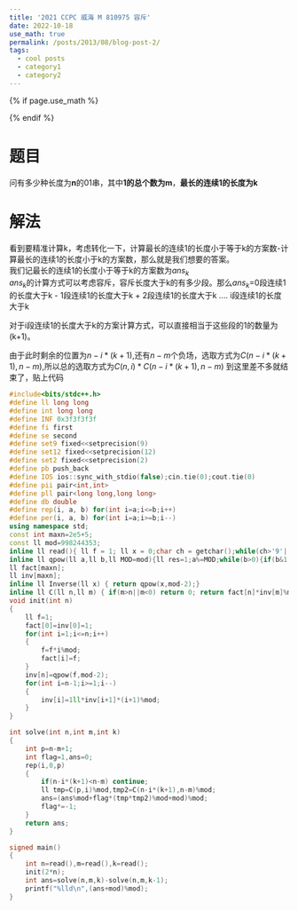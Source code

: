 ```yaml
---
title: '2021 CCPC 威海 M 810975 容斥'
date: 2022-10-18
use_math: true
permalink: /posts/2013/08/blog-post-2/
tags:
  - cool posts
  - category1
  - category2
---
```

{% if page.use_math %}  
<script type="text/javascript" id="MathJax-script" async  
  src="https://cdn.jsdelivr.net/npm/mathjax@3/es5/tex-mml-chtml.js">  
</script>  
<script>  
  MathJax = {  
    tex: {  
      inlineMath: [['$', '$'], ['\\(', '\\)']],  
      displayMath: [['$$', '$$'], ['\\[', '\\]']],  
      processEscapes: true  
    }  
  };  
</script>  
{% endif %}
# 题目  
问有多少种长度为**n**的01串，其中**1的总个数为m**，**最长的连续1的长度为k**

# 解法
看到要精准计算k，考虑转化一下，计算最长的连续1的长度小于等于k的方案数-计算最长的连续1的长度小于k的方案数，那么就是我们想要的答案。
<br>
我们记最长的连续1的长度小于等于k的方案数为$ans_k$
<br>
$ans_k$的计算方式可以考虑容斥，容斥长度大于k的有多少段。那么$ans_k$=0段连续1的长度大于k - 1段连续1的长度大于k + 2段连续1的长度大于k .... i段连续1的长度大于k


对于i段连续1的长度大于k的方案计算方式，可以直接相当于这些段的1的数量为(k+1)。

由于此时剩余的位置为$n-i*(k+1)$,还有$n-m$个负场，选取方式为$C(n-i*(k+1),n-m)$,所以总的选取方式为$C(n,i)*C(n-i*(k+1),n-m)$
到这里差不多就结束了，贴上代码
```cpp 
#include<bits/stdc++.h>
#define ll long long
#define int long long
#define INF 0x3f3f3f3f
#define fi first
#define se second
#define set9 fixed<<setprecision(9)
#define set12 fixed<<setprecision(12)
#define set2 fixed<<setprecision(2)
#define pb push_back
#define IOS ios::sync_with_stdio(false);cin.tie(0);cout.tie(0)
#define pii pair<int,int>
#define pll pair<long long,long long>
#define db double
#define rep(i, a, b) for(int i=a;i<=b;i++)
#define per(i, a, b) for(int i=a;i>=b;i--)
using namespace std;
const int maxn=2e5+5;
const ll mod=998244353;
inline ll read(){ ll f = 1; ll x = 0;char ch = getchar();while(ch>'9'||ch<'0') {if(ch=='-') f=-1; ch = getchar();}while(ch>='0'&&ch<='9') x = (x<<3) + (x<<1) + ch - '0',  ch = getchar();return x*f; }
inline ll qpow(ll a,ll b,ll MOD=mod){ll res=1;a%=MOD;while(b>0){if(b&1)res=res*a%MOD;a=a*a%MOD;b>>=1;}return res;}
ll fact[maxn];
ll inv[maxn];
inline ll Inverse(ll x) { return qpow(x,mod-2);}
inline ll C(ll n,ll m) { if(m>n||m<0) return 0; return fact[n]*inv[m]%mod*inv[n-m]%mod;}
void init(int n)
{
    ll f=1;
    fact[0]=inv[0]=1;
    for(int i=1;i<=n;i++)
    {
        f=f*i%mod;
        fact[i]=f;
    }
    inv[n]=qpow(f,mod-2);
    for(int i=n-1;i>=1;i--)
    {
        inv[i]=1ll*inv[i+1]*(i+1)%mod;
    }
}

int solve(int n,int m,int k)
{
    int p=n-m+1;
    int flag=1,ans=0;
    rep(i,0,p)
    {
        if(n-i*(k+1)<n-m) continue;
        ll tmp=C(p,i)%mod,tmp2=C(n-i*(k+1),n-m)%mod;
        ans=(ans%mod+flag*(tmp*tmp2)%mod+mod)%mod;
        flag*=-1;
    }
    return ans;
}

signed main()
{
    int n=read(),m=read(),k=read();
    init(2*n);
    int ans=solve(n,m,k)-solve(n,m,k-1);
    printf("%lld\n",(ans+mod)%mod);
}


```
